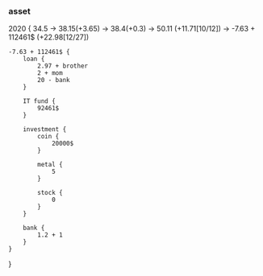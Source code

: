 ### asset

2020 {
    34.5 -> 38.15(+3.65) -> 38.4(+0.3) -> 50.11 (+11.71[10/12]) -> -7.63 + 112461$ (+22.98[12/27])

    -7.63 + 112461$ {
        loan {
            2.97 + brother
            2 + mom
            20 - bank
        }

        IT fund {
            92461$
        }

        investment {
            coin {
                20000$
            }

            metal {
                5
            }

            stock {
                0
            }
        }

        bank {
            1.2 + 1
        }
    }
}

